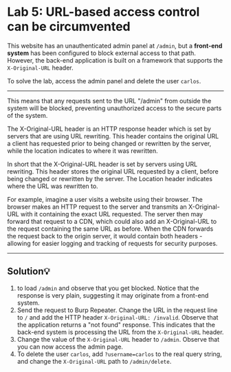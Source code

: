 # ****Lab 5: URL-based access control can be circumvented****

This website has an unauthenticated admin panel at `/admin`, but a **front-end system** has been configured to block external access to that path. However, the back-end application is built on a framework that supports the `X-Original-URL` header.

To solve the lab, access the admin panel and delete the user `carlos`.

---

This means that any requests sent to the URL "/admin" from outside the system will be blocked, preventing unauthorized access to the secure parts of the system.

The X-Original-URL header is an HTTP response header which is set by servers that are using URL rewriting. This header contains the original URL a client has requested prior to being changed or rewritten by the server, while the location indicates to where it was rewritten.

In short that the X-Original-URL header is set by servers using URL rewriting. This header stores the original URL requested by a client, before being changed or rewritten by the server. The Location header indicates where the URL was rewritten to.

For example, imagine a user visits a website using their browser. The browser makes an HTTP request to the server and transmits an X-Original-URL with it containing the exact URL requested. The server then may forward that request to a CDN, which could also add an X-Original-URL to the request containing the same URL as before. When the CDN forwards the request back to the origin server, it would contain both headers - allowing for easier logging and tracking of requests for security purposes.

---

## **Solution💡**

1.  to load `/admin` and observe that you get blocked. Notice that the response is very plain, suggesting it may originate from a front-end system.
2. Send the request to Burp Repeater. Change the URL in the request line to `/` and add the HTTP header `X-Original-URL: /invalid`. Observe that the application returns a "not found" response. This indicates that the back-end system is processing the URL from the `X-Original-URL` header.
3. Change the value of the `X-Original-URL` header to `/admin`. Observe that you can now access the admin page.
4. To delete the user `carlos`, add `?username=carlos` to the real query string, and change the `X-Original-URL` path to `/admin/delete`.
